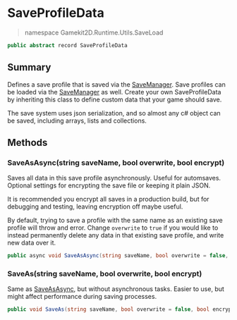 # SaveProfileData
> namespace Gamekit2D.Runtime.Utils.SaveLoad
```csharp
public abstract record SaveProfileData
```

## Summary
Defines a save profile that is saved via the [SaveManager](./SaveManager.md). Save profiles can be loaded via the
[SaveManager](./SaveManager.md) as well. Create your own SaveProfileData by inheriting this class to define custom data
that your game should save.

The save system uses json serialization, and so almost any c# object can be saved, including arrays, lists and collections.

## Methods
### SaveAsAsync(string saveName, bool overwrite, bool encrypt)
Saves all data in this save profile asynchronously. Useful for automsaves. Optional settings for encrypting the save file or keeping it plain JSON.

It is recommended you encrypt all saves in a production build, but for debugging and testing, leaving encryption off maybe useful.

By default, trying to save a profile with the same name as an existing save profile will throw and error. Change `overwrite` to `true` if you would like to
instead permanently delete any data in that existing save profile, and write new data over it.
```csharp
public async void SaveAsAsync(string saveName, bool overwrite = false, bool encrypt = true)
```

### SaveAs(string saveName, bool overwrite, bool encrypt)
Same as [SaveAsAsync](#saveasasyncstring-savename-bool-overwrite-bool-encrypt), but without asynchronous tasks. Easier to use, but might affect
performance during saving processes.
```csharp
public void SaveAs(string saveName, bool overwrite = false, bool encrypt = true)
```